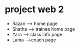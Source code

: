 # project web 2
- Razan --> home page   
- Shatha --> trainee home page  
- Yara --> class info page  
- Lama -->coach page  

